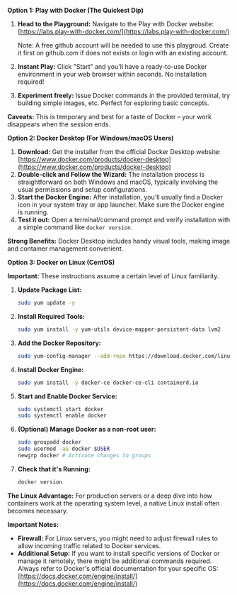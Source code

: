 

**Option 1: Play with Docker (The Quickest Dip)**

1. **Head to the Playground:** Navigate to the Play with Docker website: [https://labs.play-with-docker.com/](https://labs.play-with-docker.com/)

    Note: A free github account will be needed to use this playgroud. Create it first on github.com if does not exists or login with an existing account.


2. **Instant Play:** Click "Start" and you'll have a ready-to-use Docker environment in your web browser within seconds. No installation required!
3. **Experiment freely:** Issue Docker commands in the provided terminal, try building simple images, etc. Perfect for exploring basic concepts.  

**Caveats:** This is temporary and best for a taste of Docker – your work disappears when the session ends.  

**Option 2: Docker Desktop (For Windows/macOS Users)**

1. **Download:** Get the installer from the official Docker Desktop website: [https://www.docker.com/products/docker-desktop](https://www.docker.com/products/docker-desktop)
2. **Double-click and Follow the Wizard:**  The installation process is straightforward on both Windows and macOS, typically involving the usual permissions and setup configurations.
3. **Start the Docker Engine:**  After installation, you'll usually find a Docker icon in your system tray or app launcher. Make sure the Docker engine is running.
4. **Test it out:** Open a terminal/command prompt and verify installation with a simple command like `docker version`.

**Strong Benefits:**  Docker Desktop includes handy visual tools, making image and container management  convenient.

**Option 3: Docker on Linux (CentOS)**

**Important:** These instructions assume a certain level of Linux familiarity.

1. **Update Package List:** 
     ```bash
     sudo yum update -y
     ```
2. **Install Required Tools:**
    ```bash
    sudo yum install -y yum-utils device-mapper-persistent-data lvm2
    ```
3. **Add the Docker Repository:**
    ```bash
    sudo yum-config-manager --add-repo https://download.docker.com/linux/centos/docker-ce.repo
    ```
4. **Install Docker Engine:**
    ```bash
    sudo yum install -y docker-ce docker-ce-cli containerd.io
    ```
5. **Start and Enable Docker Service:**
    ```bash
    sudo systemctl start docker
    sudo systemctl enable docker
    ```
6. **(Optional) Manage Docker as a non-root user:**
    ```bash
    sudo groupadd docker
    sudo usermod -aG docker $USER 
    newgrp docker # Activate changes to groups
    ```

7. **Check that it's Running:**
    ```bash
    docker version 
    ```

**The Linux Advantage:** For production servers or a deep dive into how containers work at the operating system level, a native Linux install often becomes necessary.

**Important Notes:**

* **Firewall:** For Linux servers, you might need to adjust firewall rules to allow incoming traffic related to Docker services.
* **Additional Setup:** If you want to install specific versions of Docker or manage it remotely, there might be additional commands required.  Always refer to Docker's official documentation for your specific OS: [https://docs.docker.com/engine/install/](https://docs.docker.com/engine/install/)


